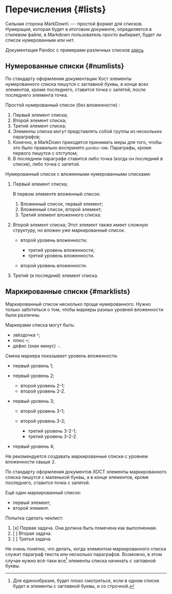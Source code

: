 Перечисления {#lists}
===========================

Сильная сторона MarkDown\ --- простой формат для списков. Нумерация, которая будет в итоговом документе,
определяется в стилевом файле, в Markdown пользователь просто выбирает, будет ли список нумерованным или нет.

Документация Pandoc с примерами различных списков [здесь](http://pandoc.org/MANUAL.html#lists)

## Нумерованные списки {#numlists}

По стандарту оформления документации Хост элементы нумерованного списка пишутся с заглавной буквы,
в конце всех элементов, кроме последнего, ставится точка с запятой, после последнего элемента точка.

Простой нумерованный список (без вложенности) :

1. Первый элемент списка;
1. Второй элемент списка;
1. Третий  элемент списка;
1. Элементы списка могут представлять собой группы из нескольких параграфов;
1. Конечно, в MarkDown приходится принимать меры для того, чтобы это было правильно воспринято `pandoc`-ом.
     Параграфы, кроме первого пишутся с отступом;
1. В последнем параграфе ставится либо точка (когда он последний в списке), либо точка с запятой.

Нумерованный список с вложенными нумерованными списками:

  1. Первый элемент списка;

     В первом элементе вложенный список:

     1. Вложенный список, первый элемент;
     2. Вложенный список, второй элемент;
     3. Третий элемент вложенного списка.

  1. Второй элемент списка;
     Этот элемент также имеет сложную структуру, но вложен уже маркированный список.

     - второй уровень вложенности;

        + третий уровень вложенности;
        + третий уровень вложенности.

     - второй уровень вложенности.


  1. Третий (и последний) элемент списка.

## Маркированные списки {#marklists}

Маркированный список несколько проще нумерованного. Нужно только заботиться о том,
чтобы маркеры разных уровней вложенности были различны.

Маркерами списка могут быть:

* звёздочка `*`;
* плюс `+`;
* дефис (знак минус) `-`.

Смена маркера показывает уровень вложенности.

* первый уровень 1;
* первый уровень 2;

    - второй уровень 2-1;
    - второй уровень 2-2.

* первый уровень 3;

    - второй уровень 3-1;
    - второй уровень 3-2;

        + третий уровень 3-2-1;
        + третий уровень 3-2-2.

* первый уровень 4;

Не рекомендуется создавать маркированные списки с уровнем вложенности свыше 2.

По стандарту оформления документов ХОСТ элементы маркированного списка пишутся с маленькой буквы, а в конце элементов,
кроме последнего, ставится точка с запятой.

Ещё один маркированный список:

* первый элемент;
* второй элемент.

Попытка сделать чеклист:

1. [x] Первая задача. Она должна быть помечена как выполненная.
1. [ ] Вторая задача.
1. [ ] Третья задача.

Не очень понятно, что делать, когда элементом маркированного списка служит параграф текста или несколько параграфов.
Возможно, в этом случае нужно всё-таки все[^fn1] элементы списка начинать с заглавной буквы.

[^fn1]: Для единообразия, будет плохо смотреться, если в одном списке будет и элементы с заглавной буквы, и со строчной.
